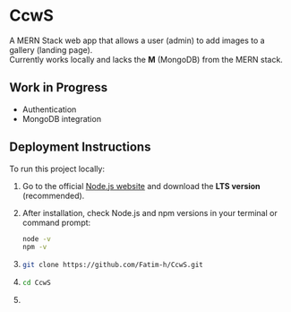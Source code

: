 # CcwS

A MERN Stack web app that allows a user (admin) to add images to a gallery (landing page).  
Currently works locally and lacks the **M** (MongoDB) from the MERN stack.

## Work in Progress
- Authentication
- MongoDB integration

## Deployment Instructions

To run this project locally:

1. Go to the official [Node.js website](https://nodejs.org/) and download the **LTS version** (recommended).

2. After installation, check Node.js and npm versions in your terminal or command prompt:

   ```bash
   node -v
   npm -v
3. ```bash
   git clone https://github.com/Fatim-h/CcwS.git
4. ```bash
   cd CcwS
5. ```bashnode server.js
